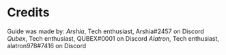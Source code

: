 # Credits
Guide was made by:
*Arshia*, Tech enthusiast, Arshia#2457 on Discord
*Qubex*, Tech enthusiast, QUBEX#0001 on Discord
*Alatron*, Tech enthusiast, alatron978#7416 on Discord
